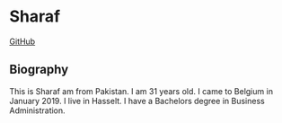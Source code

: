 # Sharaf

[GitHub](https://github.com/sharafcs50)

## Biography

This is Sharaf am from Pakistan. I am 31 years old. I came to Belgium in January 2019. I live in Hasselt. I have a Bachelors degree in Business Administration.
